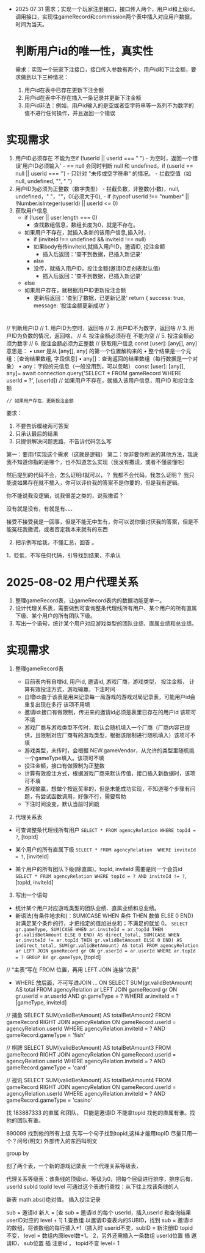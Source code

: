 - 2025 07 31
  需求；实现一个玩家注册接口，接口传入两个，用户id和上级id，调用接口，实现往gameRecord和commission两个表中插入对应用户数据，时间为当天。

  # 判断用户id的唯一性，真实性
  需求：实现一个玩家下注接口，接口传入参数有两个，用户id和下注金额，要求做到以下三种情况：
   1. 用户id在表中已存在更新下注金额
   2. 用户id在表中不存在插入一条记录并更新下注金额
   3. 用户id非法：例如，用户id输入的是空或者空字符串等一系列不为数字的值不进行任何操作，并且返回一个错误

# 实现需求
   1. 用户ID必须存在 不能为空if (!userId || userId === " ")
    - 为空时，返回一个错误'用户ID必须输入'
    - == null 会同时判断 null 和 undefined。if (userId == null || userId === '')
    - 只针对 "未传或空字符串" 的情况。
    - 拦截空值（如 null, undefined, "", " "）
   2. 用户ID为必须为正整数（数字类型）
    - 拦截负数，非整数(小数)，null, undefined，" "，""，0(必须大于0),
     - if (typeof userId !== "number" || !Number.isInteger(userId) || userId <= 0) 
   3. 获取用户信息
      - if (!user || user.length === 0)
        - 查找数组信息，数组长度为0，就是不存在。 
      - 如果用户不存在，就插入条新的该用户信息,插入时，:
          - if (inviteId !== undefined && inviteId !== null)
          - 如果body有传inviteId,就插入用户ID，邀请ID, 投注金额
            - 插入后返回：'查不到数据，已插入新记录'
          - else
          - 没传，就插入用户ID，投注金额(邀请ID走创表默认值)
            - 插入后返回：'查不到数据，已插入新记录'
      - else
      - 如果用户存在，就根据用户ID更新投注金额
        - 更新后返回：'查到了数据，已更新记录'
    return {
        success: true,
        message: '投注金额更新成功'
    }

#
// 判断用户ID
    // 1. 用户ID为空时，返回啥
    // 2. 用户ID不为数字，返回啥 
    // 3. 用户ID为负数的情况，返回啥，
    // 4. 投注金额必须存在 不能为空
    // 5. 投注金额必须为数字
    // 6. 投注金额必须为正整数
    // 获取用户信息 
    const [user]: [any[], any]意思是：
	•	user 是从 [any[], any] 的第一个位置解构来的
	•	整个结果是一个元组：[查询结果数组, 字段信息]
	•	any[]：查询返回的结果数组（每行数据是一个对象）
	•	any：字段的元信息（一般没用到，可以忽略）
    const [user]: [any[], any]= await connection.query('SELECT * FROM gameRecord WHERE userId = ?', [userId])
    // 如果用户不存在，就插入该用户信息，用户ID 和投注金额
    
    // 如果用户存在，更新投注金额

要求：
1. 不要告诉模棱两可答案
2. 只承认最后的结果
3. 只提供解决问题思路，不告诉代码怎么写


第一：要用if实现这个需求（这就是逻辑）
第二：你非要你所说的其他方法，我说我不知道你指的是哪个，也不知道怎么实现（我没有撒谎，或者不懂装懂吧）

然后提到的代码不会，怎么证明if就可以，？ 我都不会代码，我怎么证明？ 我只能说如果存在就不插入，你可以评价我的答案不是你要的，但是我有逻辑。

你不能说我没逻辑，说我很差之类的，说我撒谎？

没有就是没有，有就是有、、、

接受不接受我是一回事，但是不能无中生有，你可以说你很讨厌我的答案，但是不能冤枉我撒谎，或者否定我本来就有的东西

2. 把示例写给我，不懂汇总，回答 。
   
1，贬低，不写任何代码，引导找到结果，不承认






# 2025-08-02 用户代理关系
1. 整理gameRecord表，让gameRecord表内的数据功能更单一。
2. 设计代理关系表，需要做到可查询整条代理线所有用户、某个用户的所有直属下级、某个用户的所有团队下级。
3. 写出一个语句，统计某个用户对应游戏类型的团队业绩、直属业绩和总业绩。

# 实现需求
1. 整理gameRecord表
   - 目前表内有自增id, 用户id, 邀请id, 游戏厂商，游戏类型， 投注金额， 计算有效投注方式，游戏输赢，下注时间
   - 自增id:由于该表是用来记录每一局游戏的游戏对局记录表，可能用户id会重复出现在多行 该项不用填
   - 邀请id:接口有做限制，传进来的邀请id必须是表里已存在的用户id 该项可不填
   - 游戏厂商与游戏类型不传时，默认会随机填入一个厂商（厂商内容已提供，且限制对应厂商有的游戏类型，根据该限制进行随机填入）该项可不填
   - 游戏类型，未传时，会根据 NEW.gameVendor，从允许的类型里随机挑一个gameType填入。该项可不填
   - 投注金额，接口有做限制为正整数
   - 计算有效投注方式，根据游戏厂商来默认传值，接口插入新数据时，该项可不填
   - 游戏输赢，想做个按返奖率的，但是未能成功实现，不知道哪个步骤有问题，有尝试函数调用，好像不行，需要帮助
   - 下注时间没变，默认当前时间戳
  
 2. 代理关系表 
   - 可查询整条代理线所有用户
  `SELECT * FROM agencyRelation WHERE topId = ?`,
  [topId]

   - 某个用户的所有直属下级
  `SELECT * FROM agencyRelation  WHERE inviteId = ?`,
  [inviteId]

   - 某个用户的所有团队下级(除直属)。topId, inviteId 需要是同一个会员id
  `SELECT *
  FROM agencyRelation
  WHERE
  topId = ? AND inviteId != ?`,
  [topId, inviteId]

  
 3. 写出一个语句
  - 统计某个用户对应游戏类型的团队业绩、直属业绩和总业绩。
- 新语法(有条件地求和)：SUM(CASE WHEN 条件 THEN 数值 ELSE 0 END)
   对满足某个条件的行，才把指定的值加进总和；不满足的就加 0。
   ` SELECT gr.gameType,
    SUM(CASE WHEN ar.inviteId = ar.topId THEN gr.validBetAmount ELSE 0 END) AS direct_total,
    SUM(CASE WHEN ar.inviteId != ar.topId THEN gr.validBetAmount ELSE 0 END) AS indirect_total,
    SUM(gr.validBetAmount) AS total
    FROM agencyRelation ar
    LEFT JOIN gameRecord gr ON gr.userId = ar.userId
    WHERE ar.topId = ?
    GROUP BY gr.gameType `,
    [topId]

// “主表”写在 FROM 位置，再用 LEFT JOIN 连接“次表”
-  WHERE 放后面，不可写进JOIN ... ON 
SELECT SUM(gr.validBetAmount) AS total
FROM agencyRelation ar
LEFT JOIN gameRecord gr ON gr.userId = ar.userId AND gr.gameType = ?
WHERE ar.inviteId = ?
[gameType, inviteId]


  // 捕鱼
  SELECT SUM(validBetAmount) AS totalBetAmount2 FROM gameRecord RIGHT JOIN agencyRelation ON gameRecord.userId = agencyRelation.userId WHERE agencyRelation.inviteId = ? AND gameRecord.gameType = 'fish'

  // 棋牌
  SELECT SUM(validBetAmount) AS totalBetAmount3 FROM gameRecord RIGHT JOIN agencyRelation ON gameRecord.userId = agencyRelation.userId WHERE agencyRelation.inviteId = ? AND gameRecord.gameType = 'card'

  // 视讯
  SELECT SUM(validBetAmount) AS totalBetAmount4 FROM gameRecord RIGHT JOIN agencyRelation ON gameRecord.userId = agencyRelation.userId WHERE agencyRelation.inviteId = ? AND gameRecord.gameType = 'casino'


找 183887333 的直属 和团队，
只能是邀请ID 不能拿topid
找他的直属有谁。找他的团队有谁。

890099 找到他的所有上级 先写一个句子找到topid,这样才能用topID
尽量只用一个？问号(明文) 外部传入的东西叫明文

group by

创了两个表，一个新的游戏记录表
一个代理关系等级表，

代理关系等级表：该条线的顶级id，等级为0，把每个层级进行排序，排序后有，userId subId topId level
可通过这个表进行查找：从下往上找该条线的人

新表 math.abs()绝对值。 插入投注记录

sub = 邀请id
新人 = [查 sub = 邀请id 的每个 userId，插入userId 和查询结果userID对应的 level + 1] 
1.查数组 以邀请ID查表内的SUBID，找到 sub = 邀请id 的数组，将该数组的每行插入+1（插入时 userid不变，subID = 新注册ID topid 不变， level = 数组内原level数+1。
2，另外还需插入一条数组 userId位置 插 邀请ID，  sub位置 插 注册id  ， topid不变 level= 1 

